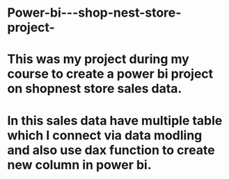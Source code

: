 # Power-bi---shop-nest-store-project-

# This was my project during my course to create a power bi project on shopnest store sales data.
# In this sales data have multiple table which  I connect via data modling and also use dax function to create new column in power bi. 
